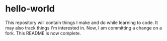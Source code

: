 # hello-world
This repository will contain things I make and do while learning to code. It may also track things I'm interested in.
Now, I am committing a change on a fork.
This README is now complete.

